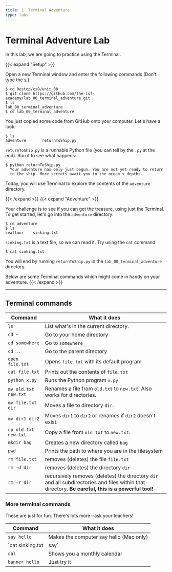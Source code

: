 ```yaml
---
title: 1. Terminal Adventure
type: labs
---
```


# Terminal Adventure Lab

In this lab, we are going to practice using the Terminal.

{{< expand "Setup" >}}

Open a new Terminal window and enter the following commands
(Don't type the `$`.):

```shell
$ cd Destop/cs9/unit_00
$ git clone https://github.com/the-isf-academy/lab_00_terminal_adventure.git
$ ls
lab_00_terminal_adventure	 
$ cd lab_00_terminal_adventure
```

You just copied some code from GitHub onto your computer. Let's have a look:

```shell
$ ls
adventure	    returnToShip.py
```

`returnToShip.py` is a runnable Python file (you can tell by the `.py` at the end). Run it to see what happens:

```shell
$ python returnToShip.py
  Your adventure has only just begun. You are not yet ready to return
  to the ship. More secrets await you in the ocean's depths.
```

Today, you will use Terminal to explore the contents of the `adventure` directory.

{{< /expand >}}
{{< expand "Adventure" >}}

Your challenge is to see if you can get the treasure, using just the Terminal.
To get started, let's go into the `adventure` directory:

```shell
$ cd adventure
$ ls
seafloor	sinking.txt
```

`sinking.txt` is a text file, so we can read it. Try using the `cat` command:

```shell
$ cat sinking.txt
```

You will end by running `returnToShip.py` in the `lab_00_terminal_adventure` directory.

Below are some Terminal commands which might come in handy on your adventure.
{{< /expand >}}

---

## Terminal commands

| Command              | What it does                                 |
| --------------       | -------------------------------------------- |
| `ls`                 | List what's in the current directory.        |
| `cd ~`               | Go to your home directory                    |
| `cd somewhere`       | Go to `somewhere`                            |
| `cd ..`              | Go to the parent directory                   |
| `open file.txt`      | Opens `file.txt` with its default program    |
| `cat file.txt`       | Prints out the contents of `file.txt`        |
| `python x.py`        | Runs the Python program `x.py`               |
| `mv old.txt new.txt` | Renames a file from `old.txt` to `new.txt`. Also works for directories. |
| `mv file.txt dir`    | Moves a file to directory `dir`.             |
| `mv dir1 dir2`       | Moves `dir1` to `dir2` or renames if `dir2` doesn't exist.          |
| `cp old.txt new.txt` | Copy a file from `old.txt` to `new.txt`.     |
| `mkdir bag`          | Creates a new directory called `bag`     |
| `pwd`                | Prints the path to where you are in the filesystem |
| `rm file.txt`        | removes (deletes) the file `file.txt`        |
| `rm -d dir`          | removes (deletes) the directory `dir`        |
| `rm -r dir`          | recursively removes (deletes) the directory `dir` and all subdirectories and files within that directory. **Be careful, this is a powerful tool!** |


### More terminal commands
These are just for fun. There's lots more--ask your teachers!

| Command              | What it does                                 |
| --------------       | -------------------------------------------- |
| `say hello`          | Makes the computer say hello (Mac only)      |
| `cat sinking.txt | say` | Makes the computer read the text file aloud |
| `cal`                | Shows you a monthly calendar                 |
| `banner hello`       | Just try it                                  |
